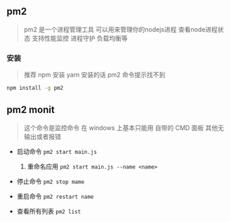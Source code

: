 ## pm2
> pm2 是一个进程管理工具 可以用来管理你的nodejs进程 查看node进程状态 支持性能监控 进程守护 负载均衡等

### 安装
> 推荐 npm 安装 yarn 安装的话 pm2 命令提示找不到
```bash
npm install -g pm2
```
## pm2 monit
> 这个命令是监控命令 在 windows 上基本只能用 自带的 CMD 面板 其他无输出或者报错

+ 启动命令 `pm2 start main.js`
   1. 重命名应用 `pm2 start main.js --name <name>`

+ 停止命令 `pm2 stop mame`

+ 重启命令 `pm2 restart name`

+ 查看所有列表 `pm2 list`


